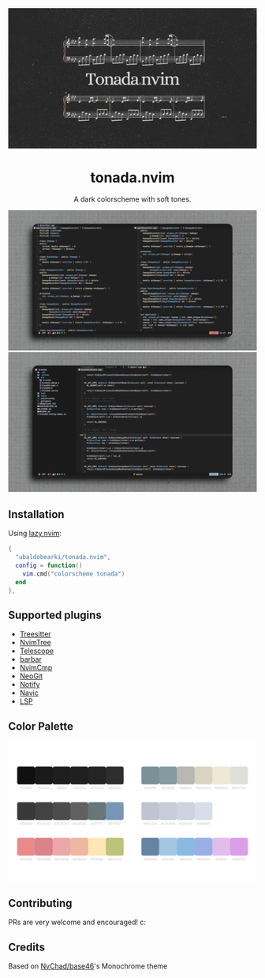 <div align="center">
    <img src="resources/title.png" alt="Logo"></img>
    <h1>tonada.nvim</h1>
    <p>A dark colorscheme with soft tones.</p>
    <img src="resources/example-1.png"></img>
    <img src="resources/example-2.png"></img>
</div>


## Installation

Using [lazy.nvim](https://github.com/folke/lazy.nvim):

```lua
{
  "ubaldobearki/tonada.nvim",
  config = function()
    vim.cmd("colorscheme tonada")
  end
},
```

## Supported plugins

* [Treesitter](https://github.com/nvim-treesitter/nvim-treesitter)
* [NvimTree](https://github.com/nvim-tree/nvim-tree.lua)
* [Telescope](https://github.com/nvim-telescope/telescope.nvim)
* [barbar](https://github.com/romgrk/barbar.nvim)
* [NvimCmp](https://github.com/hrsh7th/nvim-cmp)
* [NeoGit](https://github.com/NeogitOrg/neogit)
* [Notify](https://github.com/rcarriga/nvim-notify)
* [Navic](https://github.com/SmiteshP/nvim-navic)
* [LSP](https://github.com/neovim/nvim-lspconfig)

## Color Palette

![palette](resources/palette.png)

## Contributing

PRs are very welcome and encouraged! c:

## Credits

Based on [NvChad/base46](https://github.com/NvChad/base46)'s Monochrome theme
